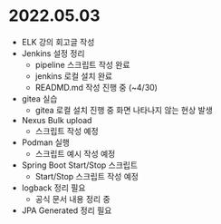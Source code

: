 # 2022.05.03

- ELK 강의 회고글 작성
- Jenkins 설정 정리
	- pipeline 스크립트 작성 완료
  - jenkins 로컬 설치 완료
  - READMD.md 작성 진행 중 (~4/30)
- gitea 실습
  - gitea 로컬 설치 진행 중 화면 나타나지 않는 현상 발생
- Nexus Bulk upload
  - 스크립트 작성 예정
- Podman 실행
  - 스크립트 예시 작성 예정
- Spring Boot Start/Stop 스크립트
  - Start/Stop 스크립트 작성 예정
- logback 정리 필요
  - 공식 문서 내용 정리 중
- JPA Generated 정리 필요
